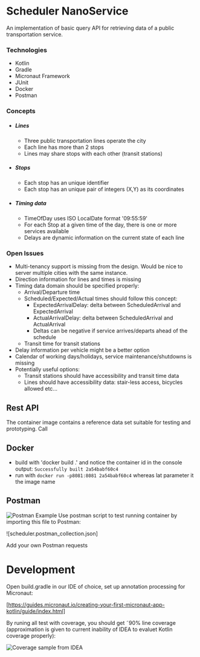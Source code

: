 # Scheduler NanoService

An implementation of basic query API for retrieving data of a public transportation service.

### Technologies

* Kotlin
* Gradle
* Micronaut Framework
* JUnit
* Docker
* Postman

### Concepts

* ##### Lines
    * Three public transportation lines operate the city
    * Each line has more than 2 stops
    * Lines may share stops with each other (transit stations)
* ##### Stops
    * Each stop has an unique identifier
    * Each stop has an unique pair of integers (X,Y) as its coordinates
* ##### Timing data
    * TimeOfDay uses ISO LocalDate format '09:55:59'
    * For each Stop at a given time of the day, 
    there is one or more services available
    * Delays are dynamic information on the current state of each line

### Open Issues

* Multi-tenancy support is missing from the design. Would be nice to server multiple cities with the same instance.
* Direction information for lines and times is missing
* Timing data domain should be specified properly:
    * Arrival/Departure time
    * Scheduled/Expected/Actual times should follow this concept:
        * ExpectedArrivalDelay: delta between ScheduledArrival and ExpectedArrival
        * ActualArrivalDelay: delta between ScheduledArrival and ActualArrival
        * Deltas can be negative if service arrives/departs ahead of the schedule  
    * Transit time for transit stations
* Delay information per vehicle might be a better option
* Calendar of working days/holidays, service maintenance/shutdowns is missing
* Potentially useful options:
    * Transit stations should have accessibility and transit time data
    * Lines should have accessibility data: stair-less access, bicycles allowed etc...
    
## Rest API

The container image contains a reference data set suitable for testing and prototyping.
Call 


## Docker
* build with 'docker build .' and notice the container id in the console output:
```Successfully built 2a54babf60c4```
* run with  `docker run -p8081:8081 2a54babf60c4` whereas lat parameter it the image name

## Postman


![Postman Example](https://github.com/seredkin/scheduler/blob/master/postman-screenshot.png)
Use postman script to test running container by importing this file to Postman: 

![scheduler.postman_collection.json]

Add your own Postman requests


# Development

Open build.gradle in our IDE of choice, set up annotation processing for Micronaut:
 
[https://guides.micronaut.io/creating-your-first-micronaut-app-kotlin/guide/index.html]

By runing all test with coverage, you should get ˜90% line coverage (approximation is given to current inability of IDEA to evaluet Kotlin coverage properly):

![Coverage sample from IDEA](coverage-screenshot.png) 
      